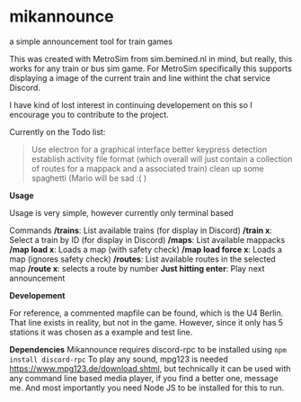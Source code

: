 # mikannounce
a simple announcement tool for train games

This was created with MetroSim from sim.bemined.nl in mind, but really, this works for any train or bus sim game.
For MetroSim specifically this supports displaying a image of the current train and line withint the chat service Discord.


I have kind of lost interest in continuing developement on this so I encourage you to contribute to the project.

Currently on the Todo list:
> Use electron for a graphical interface
> better keypress detection
> establish activity file format (which overall will just contain a collection of routes for a mappack and a associated train)
> clean up some spaghetti (Mario will be sad :( )

**Usage**

Usage is very simple, however currently only terminal based

Commands
**/trains**: List available trains (for display in Discord)
**/train x**: Select a train by ID (for display in Discord)
**/maps**: List available mappacks
**/map load x**: Loads a map (with safety check)
**/map load force x**: Loads a map (ignores safety check)
**/routes**: List available routes in the selected map
**/route x**: selects a route by number
**Just hitting enter**: Play next announcement

**Developement**

For reference, a commented mapfile can be found, which is the U4 Berlin. That line exists in reality, but not in the game. However, since it only has 5 stations it was chosen as a example and test line.

**Dependencies**
Mikannounce requires discord-rpc to be installed using `npm install discord-rpc`
To play any sound, mpg123 is needed https://www.mpg123.de/download.shtml, but technically it can be used with any command line based media player, if you find a better one, message me.
And most importantly you need Node JS to be installed for this to run.
